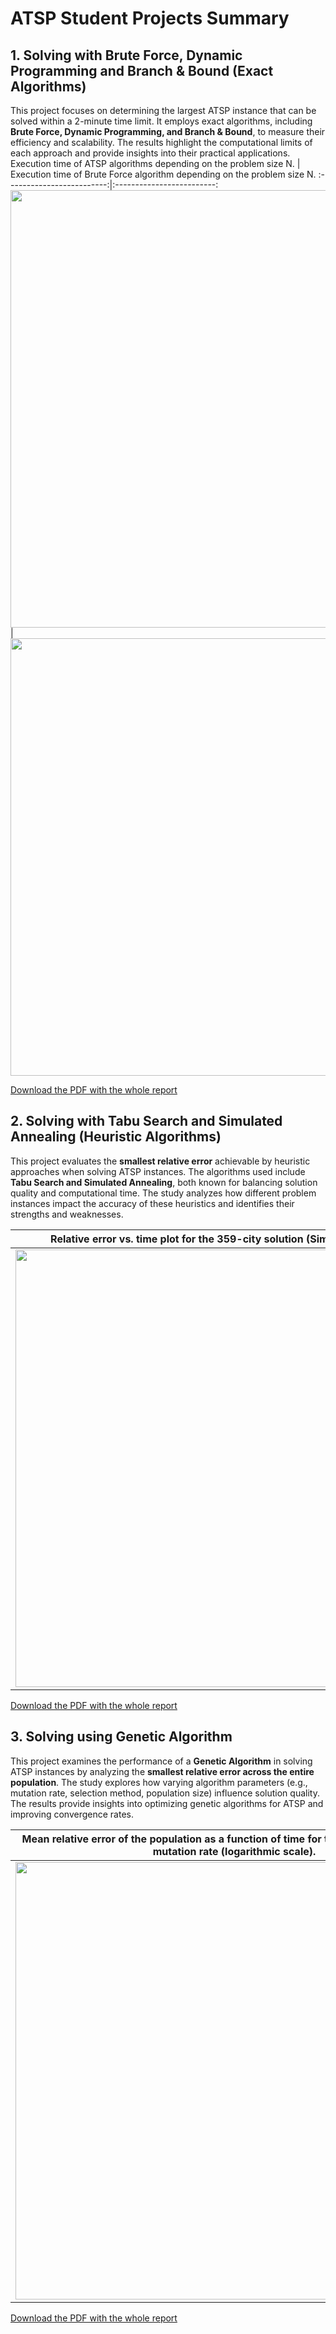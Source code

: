 # ATSP Student Projects Summary  

## 1. Solving with Brute Force, Dynamic Programming and Branch & Bound (Exact Algorithms)  
This project focuses on determining the largest ATSP instance that can be solved within a 2-minute time limit. It employs exact algorithms, including **Brute Force, Dynamic Programming, and Branch & Bound**, to measure their efficiency and scalability. The results highlight the computational limits of each approach and provide insights into their practical applications.  
Execution time of ATSP algorithms depending on the problem size N. | Execution time of Brute Force algorithm depending on the problem size N.
:-------------------------:|:-------------------------:  
<img src="https://github.com/user-attachments/assets/8ca6705d-1023-4a99-b9e9-bbecf049023f" width="700" length="1000"> | <img src="https://github.com/user-attachments/assets/7868cfac-afb0-4e4f-bf0e-6fd3ae01979a" width="700" length="1000">  

[Download the PDF with the whole report](https://github.com/user-attachments/files/18644397/Sprawozdanie_PEA_projekt1.pdf)

## 2. Solving with Tabu Search and Simulated Annealing (Heuristic Algorithms)  
This project evaluates the **smallest relative error** achievable by heuristic approaches when solving ATSP instances. The algorithms used include **Tabu Search and Simulated Annealing**, both known for balancing solution quality and computational time. The study analyzes how different problem instances impact the accuracy of these heuristics and identifies their strengths and weaknesses.  

Relative error vs. time plot for the 359-city solution (Simulated Annealing). | Relative error vs. time for the 56-city solution (Tabu Search).
:-------------------------:|:-------------------------:
<img src="https://github.com/user-attachments/assets/d3d8b4fc-1538-4446-85ef-7861158efc0e" width="700" length="1000"> | <img src="https://github.com/user-attachments/assets/c9f8af1b-0991-4e9c-8436-3f8ef5945f80" width="700" length="1000">  

[Download the PDF with the whole report](https://github.com/user-attachments/files/18644873/Sprawozdanie_PEA_projekt2.pdf)

## 3. Solving using Genetic Algorithm
This project examines the performance of a **Genetic Algorithm** in solving ATSP instances by analyzing the **smallest relative error across the entire population**. The study explores how varying algorithm parameters (e.g., mutation rate, selection method, population size) influence solution quality. The results provide insights into optimizing genetic algorithms for ATSP and improving convergence rates.  

Mean relative error of the population as a function of time for the study of the effect of mutation rate (logarithmic scale). | Mean relative error of the population as a function of time for the study of the effect of the crossover coefficient (logarithmic scale).
:-------------------------:|:-------------------------:
<img src="https://github.com/user-attachments/assets/fb0010a7-7042-4715-8e47-b16829759846" width="700" length="1000"> | <img src="https://github.com/user-attachments/assets/bb56e685-e267-4529-b950-25e597870105" width="700" length="1000">  

[Download the PDF with the whole report](https://github.com/user-attachments/files/18645173/Sprawozdanie_PEA_projekt3.pdf)
